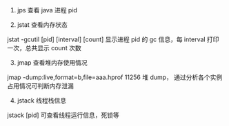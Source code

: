 1. jps 查看 java 进程 pid

2. jstat 查看内存状态

jstat -gcutil [pid] [interval] [count] 显示进程 pid 的 gc 信息，每 interval 打印一次，总共显示 count 次数

3. jmap 查看堆内存使用情况

jmap -dump:live,format=b,file=aaa.hprof 11256 堆 dump， 通过分析各个实例占用情况可判断内存泄漏

4. jstack 线程栈信息

jstack [pid] 可查看线程运行信息，死锁等